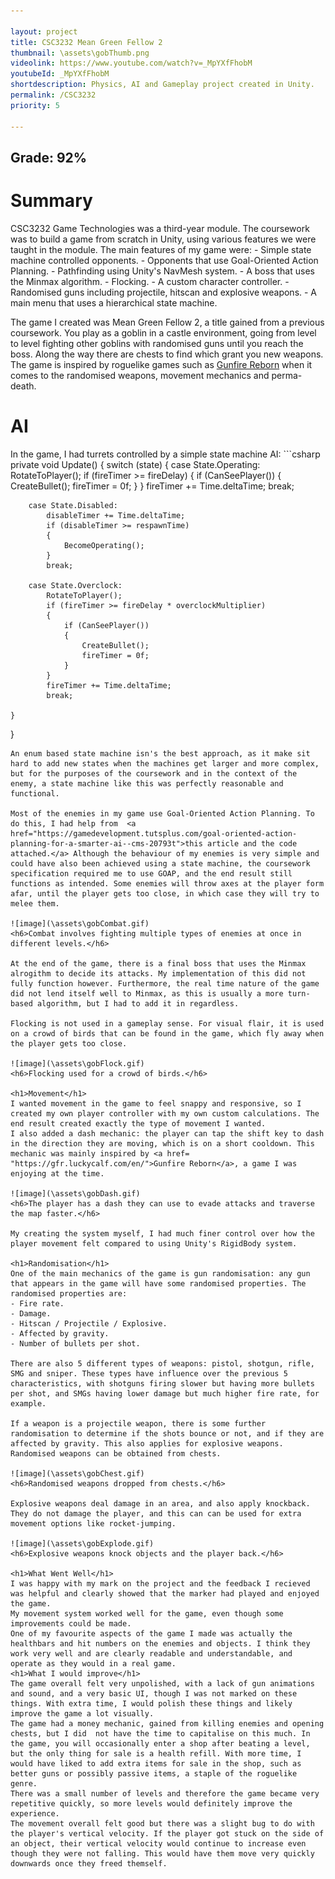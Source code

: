 ```yaml
---

layout: project
title: CSC3232 Mean Green Fellow 2
thumbnail: \assets\gobThumb.png
videolink: https://www.youtube.com/watch?v=_MpYXfFhobM
youtubeId: _MpYXfFhobM
shortdescription: Physics, AI and Gameplay project created in Unity.
permalink: /CSC3232
priority: 5

---
```

<h2>Grade: 92%</h2>
<h1>Summary</h1>
CSC3232 Game Technologies was a third-year module. The coursework was to build a game from scratch in Unity, using various features we were taught in the module. The main features of my game were:
- Simple state machine controlled opponents.
- Opponents that use Goal-Oriented Action Planning.
- Pathfinding using Unity's NavMesh system.
- A boss that uses the Minmax algorithm.
- Flocking.
- A custom character controller.
- Randomised guns including projectile, hitscan and explosive weapons.
- A main menu that uses a hierarchical state machine.

The game I created was Mean Green Fellow 2, a title gained from a previous coursework. You play as a goblin in a castle environment, going from level to level fighting other goblins with randomised guns until you reach the boss. Along the way there are chests to find which grant you new weapons. The game is inspired by roguelike games such as <a href= "https://gfr.luckycalf.com/en/">Gunfire Reborn</a> when it comes to the randomised weapons, movement mechanics and perma-death.

<h1>AI</h1>
In the game, I had turrets controlled by a simple state machine AI:
```csharp
private void Update()
{
    switch (state)
    {
        case State.Operating:
            RotateToPlayer();
            if (fireTimer >= fireDelay)
            {
                if (CanSeePlayer())
                {
                    CreateBullet();
                    fireTimer = 0f;
                }
            }
            fireTimer += Time.deltaTime;
            break;

        case State.Disabled:
            disableTimer += Time.deltaTime;
            if (disableTimer >= respawnTime)
            {
                BecomeOperating();
            }
            break;

        case State.Overclock:
            RotateToPlayer();
            if (fireTimer >= fireDelay * overclockMultiplier)
            {
                if (CanSeePlayer())
                {
                    CreateBullet();
                    fireTimer = 0f;
                }
            }
            fireTimer += Time.deltaTime;
            break;

    }
}
```
An enum based state machine isn's the best approach, as it make sit hard to add new states when the machines get larger and more complex, but for the purposes of the coursework and in the context of the enemy, a state machine like this was perfectly reasonable and functional.

Most of the enemies in my game use Goal-Oriented Action Planning. To do this, I had help from  <a href="https://gamedevelopment.tutsplus.com/goal-oriented-action-planning-for-a-smarter-ai--cms-20793t">this article and the code attached.</a> Although the behaviour of my enemies is very simple and could have also been achieved using a state machine, the coursework specification required me to use GOAP, and the end result still functions as intended. Some enemies will throw axes at the player form afar, until the player gets too close, in which case they will try to melee them.

![image](\assets\gobCombat.gif)
<h6>Combat involves fighting multiple types of enemies at once in different levels.</h6>

At the end of the game, there is a final boss that uses the Minmax alrogithm to decide its attacks. My implementation of this did not fully function however. Furthermore, the real time nature of the game did not lend itself well to Minmax, as this is usually a more turn-based algorithm, but I had to add it in regardless.

Flocking is not used in a gameplay sense. For visual flair, it is used on a crowd of birds that can be found in the game, which fly away when the player gets too close.

![image](\assets\gobFlock.gif)
<h6>Flocking used for a crowd of birds.</h6>

<h1>Movement</h1>
I wanted movement in the game to feel snappy and responsive, so I created my own player controller with my own custom calculations. The end result created exactly the type of movement I wanted.
I also added a dash mechanic: the player can tap the shift key to dash in the direction they are moving, which is on a short cooldown. This mechanic was mainly inspired by <a href= "https://gfr.luckycalf.com/en/">Gunfire Reborn</a>, a game I was enjoying at the time.

![image](\assets\gobDash.gif)
<h6>The player has a dash they can use to evade attacks and traverse the map faster.</h6>

My creating the system myself, I had much finer control over how the player movement felt compared to using Unity's RigidBody system.

<h1>Randomisation</h1>
One of the main mechanics of the game is gun randomisation: any gun that appears in the game will have some randomised properties. The randomised properties are:
- Fire rate.
- Damage.
- Hitscan / Projectile / Explosive.
- Affected by gravity.
- Number of bullets per shot.

There are also 5 different types of weapons: pistol, shotgun, rifle, SMG and sniper. These types have influence over the previous 5 characteristics, with shotguns firing slower but having more bullets per shot, and SMGs having lower damage but much higher fire rate, for example.

If a weapon is a projectile weapon, there is some further randomisation to determine if the shots bounce or not, and if they are affected by gravity. This also applies for explosive weapons.
Randomised weapons can be obtained from chests.

![image](\assets\gobChest.gif)
<h6>Randomised weapons dropped from chests.</h6>

Explosive weapons deal damage in an area, and also apply knockback. They do not damage the player, and this can can be used for extra movement options like rocket-jumping.

![image](\assets\gobExplode.gif)
<h6>Explosive weapons knock objects and the player back.</h6>

<h1>What Went Well</h1>
I was happy with my mark on the project and the feedback I recieved was helpful and clearly showed that the marker had played and enjoyed the game.
My movement system worked well for the game, even though some improvements could be made.
One of my favourite aspects of the game I made was actually the healthbars and hit numbers on the enemies and objects. I think they work very well and are clearly readable and understandable, and operate as they would in a real game.
<h1>What I would improve</h1>
The game overall felt very unpolished, with a lack of gun animations and sound, and a very basic UI, though I was not marked on these things. With extra time, I would polish these things and likely improve the game a lot visually.
The game had a money mechanic, gained from killing enemies and opening chests, but I did  not have the time to capitalise on this much. In the game, you will occasionally enter a shop after beating a level, but the only thing for sale is a health refill. With more time, I would have liked to add extra items for sale in the shop, such as better guns or possibly passive items, a staple of the roguelike genre.
There was a small number of levels and therefore the game became very repetitive quickly, so more levels would definitely improve the experience.
The movement overall felt good but there was a slight bug to do with the player's vertical velocity. If the player got stuck on the side of an object, their vertical velocity would continue to increase even though they were not falling. This would have them move very quickly downwards once they freed themself.

